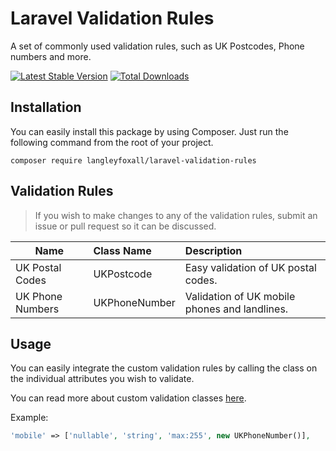 # Laravel Validation Rules

A set of commonly used validation rules, such as UK Postcodes, Phone numbers and more.

[![Latest Stable Version](https://badgen.net/github/release/langleyfoxall/laravel-validation-rules)](https://packagist.org/packages/langleyfoxall/laravel-validation-rules)
[![Total Downloads](https://badgen.net/packagist/dt/langleyfoxall/laravel-validation-rules)](https://packagist.org/packages/langleyfoxall/laravel-validation-rules)

## Installation

You can easily install this package by using Composer. Just run the following command from the root of your 
project.

```
composer require langleyfoxall/laravel-validation-rules
```

## Validation Rules

> If you wish to make changes to any of the validation rules, submit an issue or pull request so it can be discussed.


| Name                   | Class Name                   | Description                                    |
| -----------------------|:-----------------------------|:-----------------------------------------------|
| UK Postal Codes        | UKPostcode                   | Easy validation of UK postal codes.
| UK Phone Numbers       | UKPhoneNumber                | Validation of UK mobile phones and landlines.

## Usage

You can easily integrate the custom validation rules by calling the class on the individual attributes
you wish to validate.

You can read more about custom validation classes [here](https://laravel.com/docs/5.7/validation#custom-validation-rules).

Example:
```php
'mobile' => ['nullable', 'string', 'max:255', new UKPhoneNumber()],
```
